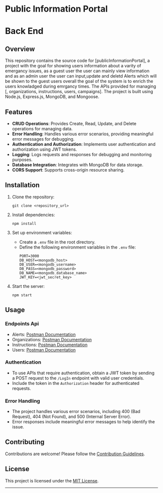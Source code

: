 # Public Information Portal

# Back End

## Overview

This repository contains the source code for [publicInformationPortal], a project with the goal for showing users information about a varity 
of emergancy issues, as a guest user the user can mainly view information and as an admin user the user can input,update and deletd Alerts which will be shown to the guest users 
overall the goal of the system is to enrich the users knowladged during emrgancy times.
The APIs provided  for managing [, organizations, instructions, users, campaigns]. The project is built using Node.js, Express.js, MongoDB, and Mongoose.

## Features

- **CRUD Operations**: Provides Create, Read, Update, and Delete operations for managing data.
- **Error Handling**: Handles various error scenarios, providing meaningful error messages for debugging.
- **Authentication and Authorization**: Implements user authentication and authorization using JWT tokens.
- **Logging**: Logs requests and responses for debugging and monitoring purposes.
- **Database Integration**: Integrates with MongoDB for data storage.
- **CORS Support**: Supports cross-origin resource sharing.

## Installation

1. Clone the repository:
   ```
   git clone <repository_url>
   ```

2. Install dependencies:
   ```
   npm install
   ```

3. Set up environment variables:
   - Create a `.env` file in the root directory.
   - Define the following environment variables in the `.env` file:
     ```
     PORT=3000
     DB_HOST=<mongodb_host>
     DB_USER=<mongodb_username>
     DB_PASS=<mongodb_password>
     DB_NAME=<mongodb_database_name>
     JWT_KEY=<jwt_secret_key>
     ```

4. Start the server:
   ```
   npm start
   ```

## Usage

### Endpoints Api

- Alerts: [Postman Documentation](https://documenter.getpostman.com/view/32171508/2sA3BgAF1a)
- Organizations: [Postman Documentation](https://documenter.getpostman.com/view/31980925/2sA35G4hS5)
- Instructions: [Postman Documentation](https://documenter.getpostman.com/view/31980925/2sA35G4hMg)
- Users: [Postman Documentation](https://documenter.getpostman.com/view/31980925/2sA3BgAF1e)

### Authentication

- To use APIs that require authentication, obtain a JWT token by sending a POST request to the `/LogIn` endpoint with valid user credentials.
- Include the token in the `Authorization` header for authenticated requests.

### Error Handling

- The project handles various error scenarios, including 400 (Bad Request), 404 (Not Found), and 500 (Internal Server Error).
- Error responses include meaningful error messages to help identify the issue.

## Contributing

Contributions are welcome! Please follow the [Contribution Guidelines](CONTRIBUTING.md).

## License

This project is licensed under the [MIT License](LICENSE).

---
